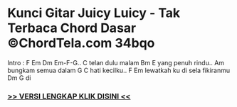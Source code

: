 
 # Kunci Gitar Juicy Luicy - Tak Terbaca Chord Dasar ©ChordTela.com 34bqo


Intro : F Em Dm Em-F-G.. C telan dulu malam Bm E yang penuh rindu.. Am bungkam semua dalam G C hati kecilku.. F Em lewatkah ku di sela fikiranmu Dm G di

###  <a href="https://shortlighzx.web.app?sq=Kunci Gitar Juicy Luicy - Tak Terbaca Chord Dasar ©ChordTela.com"> >> VERSI LENGKAP KLIK DISINI << </a>
